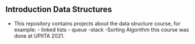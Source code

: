 ## Introduction Data Structures 
- This repository contains projects about the data structure course, for example: 
		- linked lists
		- queue
		-stack 
		-Sorting Algorithm
this course was done at UPIITA 2021.
